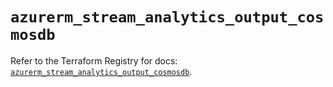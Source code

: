 # `azurerm_stream_analytics_output_cosmosdb`

Refer to the Terraform Registry for docs: [`azurerm_stream_analytics_output_cosmosdb`](https://registry.terraform.io/providers/hashicorp/azurerm/3.94.0/docs/resources/stream_analytics_output_cosmosdb).
